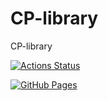 # CP-library
CP-library

[![Actions Status](https://github.com/Yuri3-xr/CP-library/workflows/verify/badge.svg)](https://github.com/Yuri3-xr/CP-library/actions)  

[![GitHub Pages](https://img.shields.io/static/v1?label=GitHub+Pages&message=+&color=brightgreen&logo=github)](https://yuri3-xr.github.io/CP-library/)
